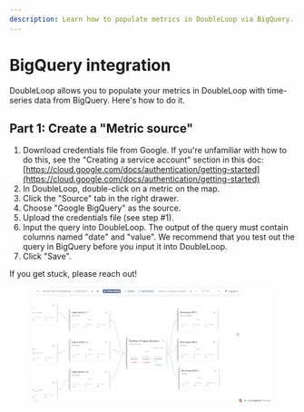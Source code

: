 ```yaml
---
description: Learn how to populate metrics in DoubleLoop via BigQuery.
---
```


# BigQuery integration

DoubleLoop allows you to populate your metrics in DoubleLoop with time-series data from BigQuery. Here's how to do it.

## Part 1: **Create a "Metric source"**

1. Download credentials file from Google. If you're unfamiliar with how to do this, see the "Creating a service account" section in this doc: [https://cloud.google.com/docs/authentication/getting-started](https://cloud.google.com/docs/authentication/getting-started)
2. In DoubleLoop, double-click on a metric on the map.
3. Click the "Source" tab in the right drawer.
4. Choose "Google BigQuery" as the source.
5. Upload the credentials file (see step #1).
6. Input the query into DoubleLoop. The output of the query must contain columns named "date" and "value". We recommend that you test out the query in BigQuery before you input it into DoubleLoop.
7. Click "Save".

If you get stuck, please reach out!

<figure><img src="../.gitbook/assets/image.png" alt=""><figcaption></figcaption></figure>
